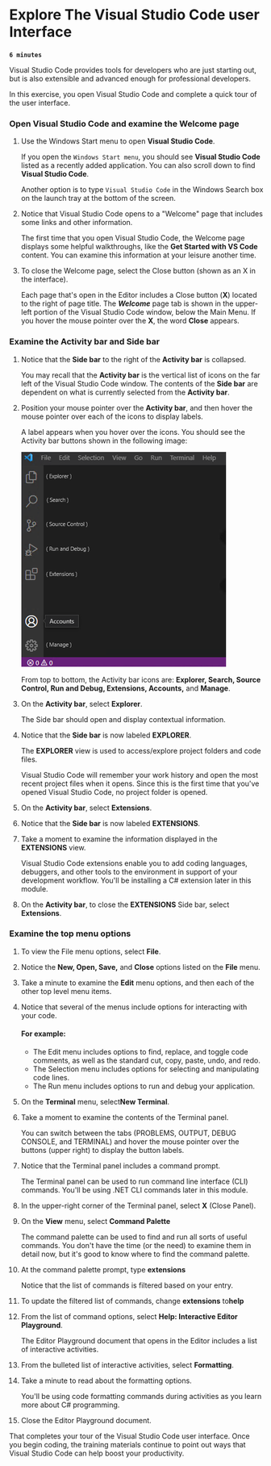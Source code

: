 # Explore The Visual Studio Code user Interface

**`6 minutes`**

Visual Studio Code provides tools for developers who are just starting out, but is also extensible and advanced enough for professional developers.

In this exercise, you open Visual Studio Code and complete a quick tour of the user interface.

### Open Visual Studio Code and examine the Welcome page

1. Use the Windows Start menu to open **Visual Studio Code**.

     If you open the `Windows Start menu`, you should see **Visual Studio Code** listed as a recently added application. You can also scroll down to find **Visual Studio Code**.

     Another option is to type `Visual Studio Code` in the Windows Search box on the launch tray at the bottom of the screen.

2. Notice that Visual Studio Code opens to a "Welcome" page that includes some links and other information.

     The first time that you open Visual Studio Code, the Welcome page displays some helpful walkthroughs, like the **Get Started with VS Code** content. You can examine this information at your leisure another time.

3. To close the Welcome page, select the Close button (shown as an X in the interface).

     Each page that's open in the Editor includes a Close button (**X**) located to the right of page title. The ***Welcome*** page tab is shown in the upper-left portion of the Visual Studio Code window, below the Main Menu. If you hover the mouse pointer over the **X**, the word **Close** appears.


### Examine the Activity bar and Side bar

1. Notice that the **Side bar** to the right of the **Activity bar** is collapsed.

     You may recall that the **Activity bar** is the vertical list of icons on the far left of the Visual Studio Code window. The contents of the **Side bar** are dependent on what is currently selected from the **Activity bar**.

2. Position your mouse pointer over the **Activity bar**, and then hover the mouse pointer over each of the icons to display labels.

     A label appears when you hover over the icons. You should see the Activity bar buttons shown in the following image:

     ![alt text](image.png)

     From top to bottom, the Activity bar icons are: **Explorer, Search, Source Control, Run and Debug, Extensions, Accounts,** and **Manage**.

3. On the **Activity bar**, select **Explorer**.

     The Side bar should open and display contextual information.

4. Notice that the **Side bar** is now labeled **EXPLORER**.

     The **EXPLORER** view is used to access/explore project folders and code files.

     Visual Studio Code will remember your work history and open the most recent project files when it opens. Since this is the first time that you've opened Visual Studio Code, no project folder is opened.

5. On the **Activity bar**, select **Extensions**.

6. Notice that the **Side bar** is now labeled **EXTENSIONS**.

7. Take a moment to examine the information displayed in the **EXTENSIONS** view.

     Visual Studio Code extensions enable you to add coding languages, debuggers, and other tools to the environment in support of your development workflow. You'll be installing a C# extension later in this module.

8. On the **Activity bar**, to close the **EXTENSIONS** Side bar, select **Extensions**.

### Examine the top menu options

1. To view the File menu options, select **File**.

2. Notice the **New, Open, Save,** and **Close** options listed on the **File** menu.

3. Take a minute to examine the **Edit** menu options, and then each of the other top level menu items.

4. Notice that several of the menus include options for interacting with your code.

     #### For example:

     - The Edit menu includes options to find, replace, and toggle code comments, as well as the standard cut, copy, paste, undo, and redo.
     - The Selection menu includes options for selecting and manipulating code lines.
     - The Run menu includes options to run and debug your application.

5. On the **Terminal** menu, select**New Terminal**.

6. Take a moment to examine the contents of the Terminal panel.

     You can switch between the tabs (PROBLEMS, OUTPUT, DEBUG CONSOLE, and TERMINAL) and hover the mouse pointer over the buttons (upper right) to display the button labels.

7. Notice that the Terminal panel includes a command prompt.

     The Terminal panel can be used to run command line interface (CLI) commands. You'll be using .NET CLI commands later in this module.

8. In the upper-right corner of the Terminal panel, select **X** (Close Panel).

9. On the **View** menu, select **Command Palette**

     The command palette can be used to find and run all sorts of useful commands. You don't have the time (or the need) to examine them in detail now, but it's good to know where to find the command palette.

10. At the command palette prompt, type **extensions**

     Notice that the list of commands is filtered based on your entry.

11. To update the filtered list of commands, change **extensions** to**help**

12. From the list of command options, select **Help: Interactive Editor Playground**.

     The Editor Playground document that opens in the Editor includes a list of interactive activities.

13. From the bulleted list of interactive activities, select **Formatting**.

14. Take a minute to read about the formatting options.

     You'll be using code formatting commands during activities as you learn more about C# programming.

15. Close the Editor Playground document.


That completes your tour of the Visual Studio Code user interface. Once you begin coding, the training materials continue to point out ways that Visual Studio Code can help boost your productivity.